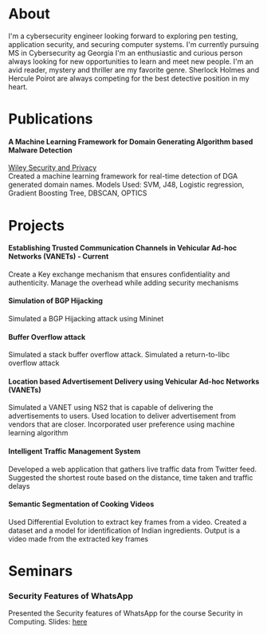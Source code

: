 # About

I'm a cybersecurity engineer looking forward to exploring pen testing, application security, and securing computer systems. I'm currently pursuing MS in Cybersecurity ag Georgia  I'm an enthusiastic and curious person always looking for new opportunities to learn and meet new people. I'm an avid reader, mystery and thriller are my favorite genre. Sherlock Holmes and Hercule Poirot are always competing for the best detective position in my heart.

# Publications

#### A Machine Learning Framework for Domain Generating Algorithm based Malware Detection
[Wiley Security and Privacy](https://doi.org/10.1002/spy2.127)   
Created a machine learning framework for real-time detection of DGA generated domain names. Models Used: SVM, J48, Logistic regression, Gradient Boosting Tree, DBSCAN, OPTICS

# Projects

#### Establishing Trusted Communication Channels in Vehicular Ad-hoc Networks (VANETs) - Current
Create a Key exchange mechanism that ensures confidentiality and authenticity. Manage the overhead while adding security mechanisms 

#### Simulation of BGP Hijacking
Simulated a BGP Hijacking attack using Mininet

#### Buffer Overflow attack
Simulated a stack buffer overflow attack. Simulated a return-to-libc overflow attack

#### Location based Advertisement Delivery using Vehicular Ad-hoc Networks (VANETs)
Simulated a VANET using NS2 that is capable of delivering the advertisements to users. Used location to deliver advertisement from vendors that are closer. Incorporated user preference using machine learning algorithm

#### Intelligent Traffic Management System 
Developed a web application that gathers live traffic data from Twitter feed. Suggested the shortest route based on the distance, time taken and traffic delays

#### Semantic Segmentation of Cooking Videos
Used Differential Evolution to extract key frames from a video. Created a dataset and a model for identification of Indian ingredients. Output is a video made from the extracted key frames

# Seminars

### Security Features of WhatsApp
Presented the Security features of WhatsApp for the course Security in Computing. Slides: [here](https://docs.google.com/presentation/d/1gQUxkfGvOkr7-UmSGJjqfaM5w0xtB9ypkUjemgCjygg/edit?usp=sharing)
